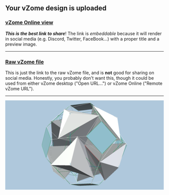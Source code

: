 ## Your vZome design is uploaded

### [vZome Online view][embed]

***This is the best link to share***!  The link is *embeddable* because it will render in social media (e.g. Discord, Twitter, FaceBook...) with a proper title and a preview image.

---

### [Raw vZome file][raw]

This is just the link to the raw vZome file, and is **not** good for
sharing on social media.
Honestly, you probably don't want this, though it could be used from either
vZome desktop ("Open URL...") or vZome Online ("Remote vZome URL").

---

![Image](<Cubocta&snubbish_sq.png>)


[embed]: <https://vzome.com/app/embed.py?url=https://raw.githubusercontent.com/domdib/vzome-sharing/main/2021/08/09/15-19-48-Cubocta%2526snubbish_sq/Cubocta%26snubbish_sq.vZome>
[raw]: <https://raw.githubusercontent.com/domdib/vzome-sharing/main/2021/08/09/15-19-48-Cubocta%26snubbish_sq/Cubocta&snubbish_sq.vZome>
